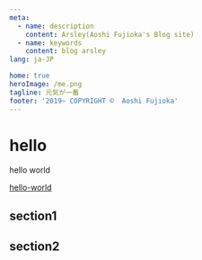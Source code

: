 ```yaml
---
meta:
  - name: description
    content: Arsley(Aoshi Fujioka's Blog site)
  - name: keywords
    content: blog arsley
lang: ja-JP

home: true
heroImage: /me.png
tagline: 元気が一番
footer: '2019~ COPYRIGHT ©️  Aoshi Fujioka'
---
```


# hello

hello world

[hello-world](/hello-world)

## section1

## section2
